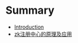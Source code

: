 # Summary

* [Introduction](README.md)
* [zk注册中心的原理及应用](zkzhu-ce-zhong-xin-de-yuan-li-ji-ying-yong.md)

